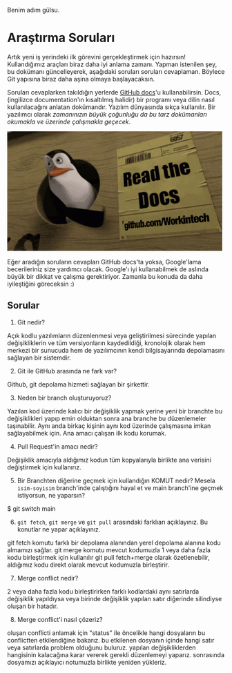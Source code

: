 Benim adım gülsu.


# Araştırma Soruları

Artık yeni iş yerindeki ilk görevini gerçekleştirmek için hazırsın! Kullandığımız araçları biraz daha iyi anlama zamanı. Yapman istenilen şey, bu dokümanı güncelleyerek, aşağıdaki soruları soruları cevaplaman. Böylece Git yapısına biraz daha aşina olmaya başlayacaksın.

Soruları cevaplarken takıldığın yerlerde [GitHub docs](https://docs.github.com/en)'u kullanabilirsin. Docs, (ingilizce documentation'ın kısaltılmış halidir) bir programı veya dilin nasıl kullanılacağını anlatan dokümandır. Yazılım dünyasında sıkça kullanılır. Bir yazılımcı olarak _zamanınızın büyük çoğunluğu da bu tarz dokümanları okumakla ve üzerinde çalışmakla geçecek_.

![READ THE DOCS](https://github.com/Workintech/FSWeb-S1G1-Projesi-Web-Development-Projesi-icin-Git/blob/main/read-the-docs-wit.gif?raw=true)

Eğer aradığın soruların cevapları GitHub docs'ta yoksa, Google'lama becerileriniz size yardımcı olacak. Google'ı iyi kullanabilmek de aslında büyük bir dikkat ve çalışma gerektiriyor. Zamanla bu konuda da daha iyileştiğini göreceksin :)

## Sorular

1. Git nedir?

Açık kodlu yazılımların düzenlenmesi veya geliştirilmesi sürecinde yapılan değişikliklerin ve tüm versiyonların kaydedildiği, kronolojik olarak hem merkezi bir sunucuda hem de yazılımcının kendi bilgisayarında depolamasını sağlayan bir sistemdir.

2. Git ile GitHub arasında ne fark var?

Github, git depolama hizmeti sağlayan bir şirkettir. 

3. Neden bir branch oluşturuyoruz?

Yazılan kod üzerinde kalıcı bir değişiklik yapmak yerine yeni bir branchte bu değişiklikleri yapıp emin olduktan sonra ana branche bu düzenlemeler taşınabilir. Aynı anda birkaç kişinin aynı kod üzerinde çalışmasına imkan sağlayabilmek için. Ana amacı çalışan ilk kodu korumak.

4. Pull Request'in amacı nedir?

Değişiklik amacıyla aldığımız kodun tüm kopyalarıyla birlikte ana verisini değiştirmek için kullanırız.

5. Bir Branchten diğerine geçmek için kullandığın KOMUT nedir? Mesela `isim-soyisim` branch'inde çalıştığını hayal et ve main branch'ine geçmek istiyorsun, ne yaparsın?

$ git switch main

6. `git fetch`, `git merge` ve `git pull` arasındaki farklıarı açıklayınız. Bu konutlar ne yapar açıklayınız.

git fetch komutu farklı bir depolama alanından yerel depolama alanına kodu almamızı sağlar.
git merge komutu mevcut kodumuzla 1 veya daha fazla kodu birleştirmek için kullanılır
git pull fetch+merge olarak özetlenebilir, aldığımız kodu direkt olarak mevcut kodumuzla birleştirir.

7. Merge conflict nedir?

2 veya daha fazla kodu birleştirirken farklı kodlardaki aynı satırlarda değişiklik yapıldıysa veya birinde değişiklik yapılan satır diğerinde silindiyse oluşan bir hatadır. 

8. Merge conflict'i nasıl çözeriz?

oluşan conflicti anlamak için "status" ile öncelikle hangi dosyaların bu conflictten etkilendiğine bakarız. bu etkilenen dosyanın içinde hangi satır veya satırlarda problem olduğunu buluruz. yapılan değişikliklerden hangisinin kalacağına karar vererek gerekli düzenlemeyi yaparız. sonrasında dosyamızı açıklayıcı notumuzla birlikte yeniden yükleriz.
